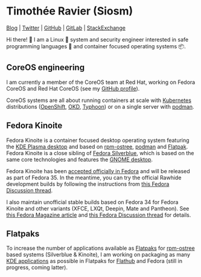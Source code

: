 # Timothée Ravier (Siosm)

[Blog] | [Twitter] | [GitHub] | [GitLab] | [StackExchange]

Hi there! 👋 I am a Linux 🐧 system and security engineer interested in safe
programming languages 🦀 and container focused operating systems 📦.

## CoreOS engineering

I am currently a member of the CoreOS team at Red Hat, working on Fedora CoreOS
and Red Hat CoreOS (see my [GitHub profile][GitHub]).

CoreOS systems are all about running containers at scale with [Kubernetes]
distributions ([OpenShift], [OKD], [Typhoon]) or on a single server with
[podman].

## Fedora Kinoite

Fedora Kinoite is a container focused desktop operating system featuring the
[KDE Plasma desktop][KDE] and based on [rpm-ostree], [podman] and [Flatpak].
Fedora Kinoite is a close sibling of [Fedora Silverblue][Silverblue], which is
based on the same core technologies and features the [GNOME desktop][GNOME].

Fedora Kinoite has been [accepted officially in Fedora][Change] and will be
released as part of Fedora 35. In the meantime, you can try the official
Rawhide development builds by following the instructions from [this Fedora
Discussion thread][Rawhide].

I also maintain unofficial stable builds based on Fedora 34 for Fedora Kinoite
and other variants (XFCE, LXQt, Deepin, Mate and Pantheon). See [this Fedora
Magazine article][Article] and [this Fedora Discussion thread][Thread] for
details.

## Flatpaks

To increase the number of applications available as [Flatpaks][Flatpak] for
[rpm-ostree] based systems (Silverblue & Kinoite), I am working on packaging as
many [KDE applications][Apps] as possible in Flatpaks for [Flathub] and Fedora
(still in progress, coming latter).

[Blog]: https://tim.siosm.fr
[Twitter]: https://twitter.com/Siosm
[GitHub]: https://github.com/travier
[GitLab]: https://gitlab.com/Siosm
[StackExchange]: https://stackexchange.com/users/2619545/siosm
[Kubernetes]: https://kubernetes.io
[OpenShift]: https://www.openshift.com
[OKD]: https://www.okd.io
[Typhoon]: https://typhoon.psdn.io
[podman]: https://podman.io
[KDE]: https://kde.org
[rpm-ostree]: https://coreos.github.io/rpm-ostree/
[Flatpak]: https://flatpak.org
[Silverblue]: https://silverblue.fedoraproject.org
[GNOME]: https://www.gnome.org
[Change]: https://fedoraproject.org/wiki/Changes/Fedora_Kinoite
[Rawhide]: https://discussion.fedoraproject.org/t/how-to-test-fedora-kinoite-official-builds-only/30405
[Article]: https://fedoramagazine.org/discover-fedora-kinoite/
[Thread]: https://discussion.fedoraproject.org/t/kinoite-a-kde-and-now-xfce-version-of-fedora-silverblue/147
[Apps]: https://kde.org/applications
[Flathub]: https://flathub.org/home
